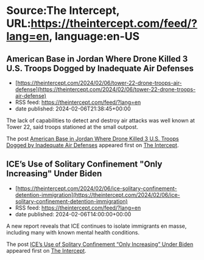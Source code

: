 # Source:The Intercept, URL:https://theintercept.com/feed/?lang=en, language:en-US

## American Base in Jordan Where Drone Killed 3 U.S. Troops Dogged by Inadequate Air Defenses
 - [https://theintercept.com/2024/02/06/tower-22-drone-troops-air-defense](https://theintercept.com/2024/02/06/tower-22-drone-troops-air-defense)
 - RSS feed: https://theintercept.com/feed/?lang=en
 - date published: 2024-02-06T21:38:45+00:00

<p>The lack of capabilities to detect and destroy air attacks was well known at Tower 22, said troops stationed at the small outpost.</p>
<p>The post <a href="https://theintercept.com/2024/02/06/tower-22-drone-troops-air-defense/">American Base in Jordan Where Drone Killed 3 U.S. Troops Dogged by Inadequate Air Defenses</a> appeared first on <a href="https://theintercept.com">The Intercept</a>.</p>

## ICE’s Use of Solitary Confinement "Only Increasing" Under Biden
 - [https://theintercept.com/2024/02/06/ice-solitary-confinement-detention-immigration](https://theintercept.com/2024/02/06/ice-solitary-confinement-detention-immigration)
 - RSS feed: https://theintercept.com/feed/?lang=en
 - date published: 2024-02-06T14:00:00+00:00

<p>A new report reveals that ICE continues to isolate immigrants en masse, including many with known mental health conditions.</p>
<p>The post <a href="https://theintercept.com/2024/02/06/ice-solitary-confinement-detention-immigration/">ICE’s Use of Solitary Confinement &#8220;Only Increasing&#8221; Under Biden</a> appeared first on <a href="https://theintercept.com">The Intercept</a>.</p>

